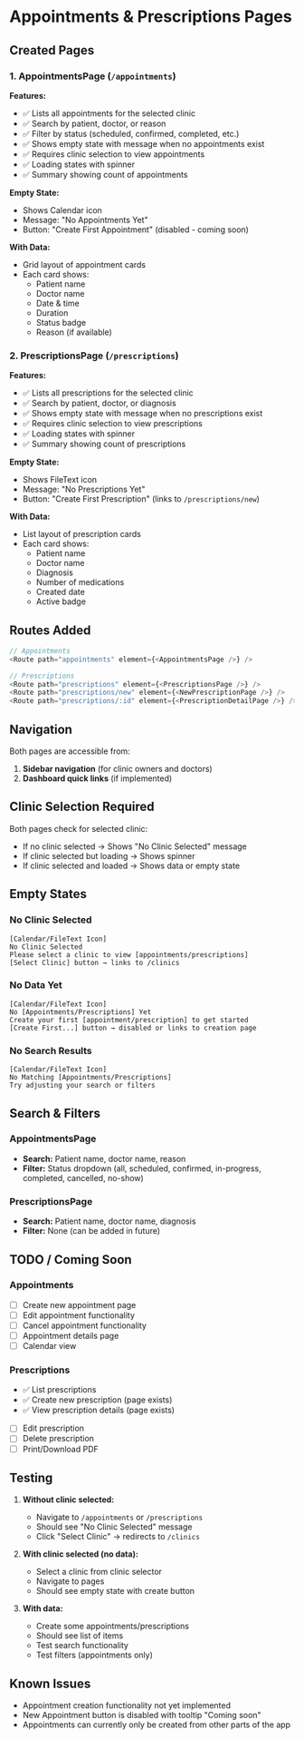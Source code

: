 # Appointments & Prescriptions Pages

## Created Pages

### 1. AppointmentsPage (`/appointments`)

**Features:**
- ✅ Lists all appointments for the selected clinic
- ✅ Search by patient, doctor, or reason
- ✅ Filter by status (scheduled, confirmed, completed, etc.)
- ✅ Shows empty state with message when no appointments exist
- ✅ Requires clinic selection to view appointments
- ✅ Loading states with spinner
- ✅ Summary showing count of appointments

**Empty State:**
- Shows Calendar icon
- Message: "No Appointments Yet"
- Button: "Create First Appointment" (disabled - coming soon)

**With Data:**
- Grid layout of appointment cards
- Each card shows:
  - Patient name
  - Doctor name
  - Date & time
  - Duration
  - Status badge
  - Reason (if available)

### 2. PrescriptionsPage (`/prescriptions`)

**Features:**
- ✅ Lists all prescriptions for the selected clinic
- ✅ Search by patient, doctor, or diagnosis
- ✅ Shows empty state with message when no prescriptions exist
- ✅ Requires clinic selection to view prescriptions
- ✅ Loading states with spinner
- ✅ Summary showing count of prescriptions

**Empty State:**
- Shows FileText icon
- Message: "No Prescriptions Yet"
- Button: "Create First Prescription" (links to `/prescriptions/new`)

**With Data:**
- List layout of prescription cards
- Each card shows:
  - Patient name
  - Doctor name
  - Diagnosis
  - Number of medications
  - Created date
  - Active badge

## Routes Added

```javascript
// Appointments
<Route path="appointments" element={<AppointmentsPage />} />

// Prescriptions
<Route path="prescriptions" element={<PrescriptionsPage />} />
<Route path="prescriptions/new" element={<NewPrescriptionPage />} />
<Route path="prescriptions/:id" element={<PrescriptionDetailPage />} />
```

## Navigation

Both pages are accessible from:
1. **Sidebar navigation** (for clinic owners and doctors)
2. **Dashboard quick links** (if implemented)

## Clinic Selection Required

Both pages check for selected clinic:
- If no clinic selected → Shows "No Clinic Selected" message
- If clinic selected but loading → Shows spinner
- If clinic selected and loaded → Shows data or empty state

## Empty States

### No Clinic Selected
```
[Calendar/FileText Icon]
No Clinic Selected
Please select a clinic to view [appointments/prescriptions]
[Select Clinic] button → links to /clinics
```

### No Data Yet
```
[Calendar/FileText Icon]
No [Appointments/Prescriptions] Yet
Create your first [appointment/prescription] to get started
[Create First...] button → disabled or links to creation page
```

### No Search Results
```
[Calendar/FileText Icon]
No Matching [Appointments/Prescriptions]
Try adjusting your search or filters
```

## Search & Filters

### AppointmentsPage
- **Search:** Patient name, doctor name, reason
- **Filter:** Status dropdown (all, scheduled, confirmed, in-progress, completed, cancelled, no-show)

### PrescriptionsPage
- **Search:** Patient name, doctor name, diagnosis
- **Filter:** None (can be added in future)

## TODO / Coming Soon

### Appointments
- [ ] Create new appointment page
- [ ] Edit appointment functionality
- [ ] Cancel appointment functionality
- [ ] Appointment details page
- [ ] Calendar view

### Prescriptions
- ✅ List prescriptions
- ✅ Create new prescription (page exists)
- ✅ View prescription details (page exists)
- [ ] Edit prescription
- [ ] Delete prescription
- [ ] Print/Download PDF

## Testing

1. **Without clinic selected:**
   - Navigate to `/appointments` or `/prescriptions`
   - Should see "No Clinic Selected" message
   - Click "Select Clinic" → redirects to `/clinics`

2. **With clinic selected (no data):**
   - Select a clinic from clinic selector
   - Navigate to pages
   - Should see empty state with create button

3. **With data:**
   - Create some appointments/prescriptions
   - Should see list of items
   - Test search functionality
   - Test filters (appointments only)

## Known Issues

- Appointment creation functionality not yet implemented
- New Appointment button is disabled with tooltip "Coming soon"
- Appointments can currently only be created from other parts of the app
